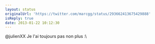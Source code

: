 ```yaml
---
layout: status
originalUrl: 'https://twitter.com/marcgg/status/293662413675429888'
isReply: true
date: 2013-01-22 10:12:30
---
```


@julienXX Je l'ai toujours pas non plus :\
